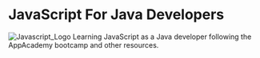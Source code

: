 # JavaScript For Java Developers
![Javascript_Logo](https://user-images.githubusercontent.com/20629020/115936386-c7923280-a49d-11eb-8c01-4158d6cce590.png)
Learning JavaScript as a Java developer following the AppAcademy bootcamp and other resources.


